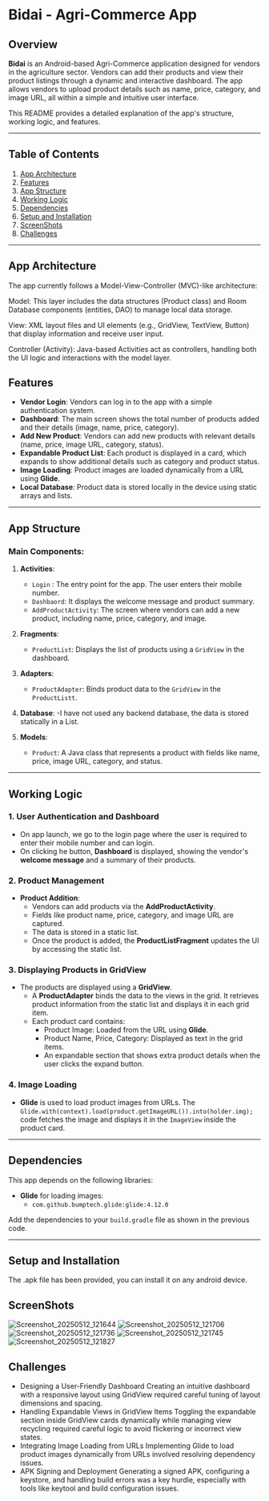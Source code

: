# **Bidai - Agri-Commerce App**

## Overview

**Bidai** is an Android-based Agri-Commerce application designed for vendors in the agriculture sector. Vendors can add their products and view their product listings through a dynamic and interactive dashboard. The app allows vendors to upload product details such as name, price, category, and image URL, all within a simple and intuitive user interface.

This README provides a detailed explanation of the app's structure, working logic, and features.

---

## **Table of Contents**
1. [App Architecture](#app-architecture)
2. [Features](#features)
3. [App Structure](#app-structure)
4. [Working Logic](#working-logic)
5. [Dependencies](#dependencies)
6. [Setup and Installation](#setup-and-installation)
7. [ScreenShots](#screenshots)
8. [Challenges](#challenges)

---
## **App Architecture**

The app currently follows a Model-View-Controller (MVC)-like architecture:

Model: This layer includes the data structures (Product class) and Room Database components (entities, DAO) to manage local data storage.

View: XML layout files and UI elements (e.g., GridView, TextView, Button) that display information and receive user input.

Controller (Activity): Java-based Activities act as controllers, handling both the UI logic and interactions with the model layer.

## **Features**

- **Vendor Login**: Vendors can log in to the app with a simple authentication system.
- **Dashboard**: The main screen shows the total number of products added and their details (image, name, price, category).
- **Add New Product**: Vendors can add new products with relevant details (name, price, image URL, category, status).
- **Expandable Product List**: Each product is displayed in a card, which expands to show additional details such as category and product status.
- **Image Loading**: Product images are loaded dynamically from a URL using **Glide**.
- **Local Database**: Product data is stored locally in the device using static arrays and lists.

---

## **App Structure**

### **Main Components:**

1. **Activities**:
   - `Login` : The entry point for the app. The user enters their mobile number.
   - `Dashbaord`:  It displays the welcome message and product summary.
   - `AddProductActivity`: The screen where vendors can add a new product, including name, price, category, and image.
   
3. **Fragments**:
   - `ProductList`: Displays the list of products using a `GridView` in the dashboard.

4. **Adapters**:
   - `ProductAdapter`: Binds product data to the `GridView` in the `ProductListt`.

5. **Database**:
   -I have not used any backend database, the data is stored statically in a List.

6. **Models**:
   - `Product`: A Java class that represents a product with fields like name, price, image URL, category, and status.

---

## **Working Logic**

### **1. User Authentication and Dashboard**
- On app launch, we go to the login page where the user is required to enter their mobile number and can login.
- On clicking he button, **Dashboard** is displayed, showing the vendor's **welcome message** and a summary of their products.
  
### **2. Product Management**
- **Product Addition**:
  - Vendors can add products via the **AddProductActivity**.
  - Fields like product name, price, category, and image URL are captured.
  - The data is stored in a static list.
  - Once the product is added, the **ProductListFragment** updates the UI by accessing the static list.

### **3. Displaying Products in GridView**
- The products are displayed using a **GridView**.
  - A **ProductAdapter** binds the data to the views in the grid. It retrieves product information from the static list and displays it in each grid item.
  - Each product card contains:
    - Product Image: Loaded from the URL using **Glide**.
    - Product Name, Price, Category: Displayed as text in the grid items.
    - An expandable section that shows extra product details when the user clicks the expand button.

### **4. Image Loading**
- **Glide** is used to load product images from URLs. The `Glide.with(context).load(product.getImageURL()).into(holder.img);` code fetches the image and displays it in the `ImageView` inside the product card.

---

## **Dependencies**

This app depends on the following libraries:
- **Glide** for loading images:
  - `com.github.bumptech.glide:glide:4.12.0`
  
Add the dependencies to your `build.gradle` file as shown in the previous code.

---

## **Setup and Installation**
The .apk file has been provided, you can install it on any android device.

## **ScreenShots**
![Screenshot_20250512_121644](https://github.com/user-attachments/assets/902262f8-6bb0-4e02-8243-c72015dd12e2)
![Screenshot_20250512_121706](https://github.com/user-attachments/assets/3188aa07-453d-4b50-90b7-5b37660966dd)
![Screenshot_20250512_121736](https://github.com/user-attachments/assets/442c672f-8a2c-42a6-a0de-2ddc0c4fd1c1)
![Screenshot_20250512_121745](https://github.com/user-attachments/assets/e3efa1f7-7036-4d70-bb4c-2775cd12a463)
![Screenshot_20250512_121827](https://github.com/user-attachments/assets/f62fbbf8-498a-442d-83e7-6bebf41e799c)

## **Challenges**
- Designing a User-Friendly Dashboard
Creating an intuitive dashboard with a responsive layout using GridView required careful tuning of layout dimensions and spacing.
- Handling Expandable Views in GridView Items
Toggling the expandable section inside GridView cards dynamically while managing view recycling required careful logic to avoid flickering or incorrect view states.
- Integrating Image Loading from URLs
Implementing Glide to load product images dynamically from URLs involved resolving dependency issues.
- APK Signing and Deployment
Generating a signed APK, configuring a keystore, and handling build errors was a key hurdle, especially with tools like keytool and build configuration issues.







